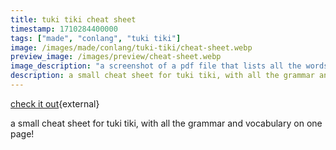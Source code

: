 ```yaml
---
title: tuki tiki cheat sheet
timestamp: 1710284400000
tags: ["made", "conlang", "tuki tiki"]
image: /images/made/conlang/tuki-tiki/cheat-sheet.webp
preview_image: /images/preview/cheat-sheet.webp
image_description: "a screenshot of a pdf file that lists all the words in tuki tiki, and explains all the grammar"
description: a small cheat sheet for tuki tiki, with all the grammar and vocabulary on one page!
---
```

[check it out](https://comforttiger.space/made/conlang/tuki-tiki/cheat-sheet.pdf){external}

a small cheat sheet for tuki tiki, with all the grammar and vocabulary on one page!